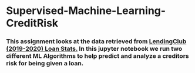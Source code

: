 # Supervised-Machine-Learning-CreditRisk

### This assignment looks at the data retrieved from [LendingClub (2019-2020) Loan Stats.](https://resources.lendingclub.com/) In this jupyter notebook we run two different ML Algorithms to help predict and analyze a creditors risk for being given a loan.
